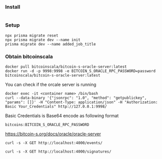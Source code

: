 ### Install
```
```

### Setup 
```
npx prisma migrate reset
npx prisma migrate dev --name init
prisma migrate dev --name added_job_title
```

### Obtain bitcoinscala
```
docker pull bitcoinscala/bitcoin-s-oracle-server:latest
docker run -d -p 9998:9998 -e BITCOIN_S_ORACLE_RPC_PASSWORD=password bitcoinscala/bitcoin-s-oracle-server:latest
```

You can check if the orcale server is running
```
docker exec -it <container name> /bin/bash
curl --data-binary '{"jsonrpc": "1.0", "method": "getpublickey", "params": []}' -H "Content-Type: application/json" -H "Authorization: Basic Your_Credentials" http://127.0.0.1:9998/
```
Basic Credentials is Base64 encode as following format
```
bitcoins:BITCOIN_S_ORACLE_RPC_PASSWORD
```


https://bitcoin-s.org/docs/oracle/oracle-server

```
curl -s -X GET http://localhost:4000/events/

```

```
curl -s -X GET http://localhost:4000/signatures/

```